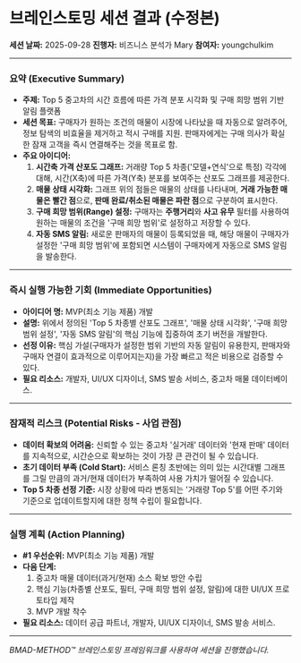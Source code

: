 # 브레인스토밍 세션 결과 (수정본)

**세션 날짜:** 2025-09-28
**진행자:** 비즈니스 분석가 Mary
**참여자:** youngchulkim

---

### **요약 (Executive Summary)**

*   **주제:** Top 5 중고차의 시간 흐름에 따른 가격 분포 시각화 및 구매 희망 범위 기반 알림 플랫폼
*   **세션 목표:** 구매자가 원하는 조건의 매물이 시장에 나타났을 때 자동으로 알려주어, 정보 탐색의 비효율을 제거하고 적시 구매를 지원. 판매자에게는 구매 의사가 확실한 잠재 고객을 즉시 연결해주는 것을 목표로 함.
*   **주요 아이디어:**
    1.  **시간축 가격 산포도 그래프:** 거래량 Top 5 차종('모델+연식'으로 특정) 각각에 대해, 시간(X축)에 따른 가격(Y축) 분포를 보여주는 산포도 그래프를 제공한다.
    2.  **매물 상태 시각화:** 그래프 위의 점들은 매물의 상태를 나타내며, **거래 가능한 매물은 빨간 점**으로, **판매 완료/취소된 매물은 파란 점**으로 구분하여 표시한다.
    3.  **구매 희망 범위(Range) 설정:** 구매자는 **주행거리**와 **사고 유무** 필터를 사용하여 원하는 매물의 조건을 '구매 희망 범위'로 설정하고 저장할 수 있다.
    4.  **자동 SMS 알림:** 새로운 판매자의 매물이 등록되었을 때, 해당 매물이 구매자가 설정한 '구매 희망 범위'에 포함되면 시스템이 구매자에게 자동으로 SMS 알림을 발송한다.

---

### **즉시 실행 가능한 기회 (Immediate Opportunities)**

*   **아이디어 명:** MVP(최소 기능 제품) 개발
*   **설명:** 위에서 정의된 'Top 5 차종별 산포도 그래프', '매물 상태 시각화', '구매 희망 범위 설정', '자동 SMS 알림'의 핵심 기능에 집중하여 초기 버전을 개발한다.
*   **선정 이유:** 핵심 가설(구매자가 설정한 범위 기반의 자동 알림이 유용한지, 판매자와 구매자 연결이 효과적으로 이루어지는지)을 가장 빠르고 적은 비용으로 검증할 수 있다.
*   **필요 리소스:** 개발자, UI/UX 디자이너, SMS 발송 서비스, 중고차 매물 데이터베이스.

---

### **잠재적 리스크 (Potential Risks - 사업 관점)**

*   **데이터 확보의 어려움:** 신뢰할 수 있는 중고차 '실거래' 데이터와 '현재 판매' 데이터를 지속적으로, 시간순으로 확보하는 것이 가장 큰 관건이 될 수 있습니다.
*   **초기 데이터 부족 (Cold Start):** 서비스 론칭 초반에는 의미 있는 시간대별 그래프를 그릴 만큼의 과거/현재 데이터가 부족하여 사용 가치가 떨어질 수 있습니다.
*   **Top 5 차종 선정 기준:** 시장 상황에 따라 변동되는 '거래량 Top 5'를 어떤 주기와 기준으로 업데이트할지에 대한 정책 수립이 필요합니다.

---

### **실행 계획 (Action Planning)**

*   **#1 우선순위:** MVP(최소 기능 제품) 개발
*   **다음 단계:**
    1.  중고차 매물 데이터(과거/현재) 소스 확보 방안 수립
    2.  핵심 기능(차종별 산포도, 필터, 구매 희망 범위 설정, 알림)에 대한 UI/UX 프로토타입 제작
    3.  MVP 개발 착수
*   **필요 리소스:** 데이터 공급 파트너, 개발자, UI/UX 디자이너, SMS 발송 서비스.

---

*BMAD-METHOD™ 브레인스토밍 프레임워크를 사용하여 세션을 진행했습니다.*